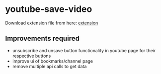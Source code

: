 # youtube-save-video
Download extension file from here: [extension](./latest-extension-file/yt_skin-1.0.6.xpi)

## Improvements required
* unsubscribe and unsave button functionality in youtube page for their respective buttons
* improve ui of bookmarks/channel page
* remove multiple api calls to get data